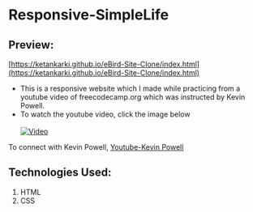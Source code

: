 # Responsive-SimpleLife

## Preview:
[https://ketankarki.github.io/eBird-Site-Clone/index.html](https://ketankarki.github.io/eBird-Site-Clone/index.html)

* This is a responsive website which I made while practicing from a youtube video of freecodecamp.org which was instructed by Kevin Powell.
* To watch the youtube video, click the image below
<br></br>
[![Video](https://img.youtube.com/vi/srvUrASNj0s/0.jpg)](https://www.youtube.com/watch?v=srvUrASNj0s)

To connect with Kevin Powell, [Youtube-Kevin Powell](https://www.youtube.com/kepowob)

## Technologies Used:
1. HTML
2. CSS

